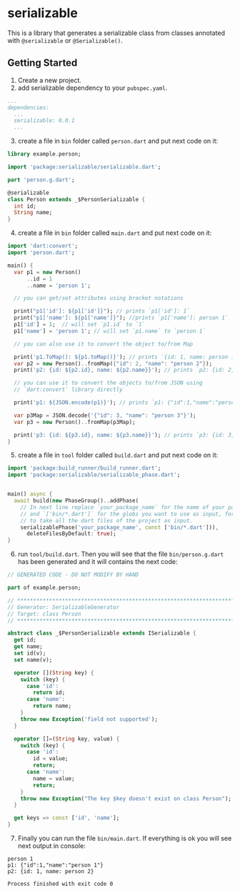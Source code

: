 # serializable

This is a library that generates a serializable class from classes annotated with
`@serializable` or `@Serializable()`.

## Getting Started

1. Create a new project.
2. add serializable dependency to your `pubspec.yaml`.

```yaml
...
dependencies:
  ...
  serializable: 0.0.1
  ...
```

3. create a file in `bin` folder called `person.dart` and put next code on it:

```dart
library example.person;

import 'package:serializable/serializable.dart';

part 'person.g.dart';

@serializable
class Person extends _$PersonSerializable {
  int id;
  String name;
}
```

4. create a file in `bin` folder called `main.dart` and put next code on it:

```dart
import 'dart:convert';
import 'person.dart';

main() {
  var p1 = new Person()
      ..id = 1
      ..name = 'person 1';

  // you can get/set attributes using bracket notations

  print("p1['id']: ${p1['id']}"); // prints `p1['id']: 1`
  print("p1['name']: ${p1['name']}"); //prints `p1['name']: person 1`
  p1['id'] = 1;  // will set `p1.id` to `1`
  p1['name'] = 'person 1'; // will set `p1.name` to `person 1`

  // you can also use it to convert the object to/from Map

  print('p1.ToMap(): ${p1.toMap()}'); // prints `{id: 1, name: person 1}`
  var p2 = new Person()..fromMap({"id": 2, "name": "person 2"});
  print('p2: {id: ${p2.id}, name: ${p2.name}}'); // prints `p2: {id: 2, name: person 2}`

  // you can use it to convert the objects to/from JSON using
  // `dart:convert` library directly

  print('p1: ${JSON.encode(p1)}'); // prints `p1: {"id":1,"name":"person 1"}`

  var p3Map = JSON.decode('{"id": 3, "name": "person 3"}');
  var p3 = new Person()..fromMap(p3Map);

  print('p3: {id: ${p3.id}, name: ${p3.name}}'); // prints `p3: {id: 3, name: person 3}`
}
```

5. create a file in `tool` folder called `build.dart` and put next code on it:

```dart
import 'package:build_runner/build_runner.dart';
import 'package:serializable/serializable_phase.dart';


main() async {
  await build(new PhaseGroup()..addPhase(
    // In next line replace `your_package_name` for the name of your package
    // and `['bin/*.dart']` for the globs you want to use as input, for example `**/*.dart`
    // to take all the dart files of the project as input.
    serializablePhase('your_package_name', const ['bin/*.dart'])),
      deleteFilesByDefault: true);
}
```

6. run `tool/build.dart`. Then you will see that the file `bin/person.g.dart`
has been generated and it will contains the next code:

```dart
// GENERATED CODE - DO NOT MODIFY BY HAND

part of example.person;

// **************************************************************************
// Generator: SerializableGenerator
// Target: class Person
// **************************************************************************

abstract class _$PersonSerializable extends ISerializable {
  get id;
  get name;
  set id(v);
  set name(v);

  operator [](String key) {
    switch (key) {
      case 'id':
        return id;
      case 'name':
        return name;
    }
    throw new Exception('field not supported');
  }

  operator []=(String key, value) {
    switch (key) {
      case 'id':
        id = value;
        return;
      case 'name':
        name = value;
        return;
    }
    throw new Exception("The key $key doesn't exist on class Person");
  }

  get keys => const ['id', 'name'];
}
```

7. Finally you can run the file `bin/main.dart`. If everything is ok you will see next
output in console:

```
person 1
p1: {"id":1,"name":"person 1"}
p2: {id: 1, name: person 2}

Process finished with exit code 0
```